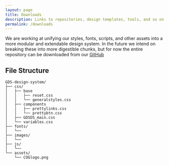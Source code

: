 ```yaml
---
layout: page
title: Downloads
description: Links to repositories, design templates, tools, and so on.
permalink: /downloads
---
```

We are working at unifying our styles, fonts, scripts, and other assets into a more modular and extendable design system. In the future we intend on breaking these into more digestible chunks, but for now the entire repository can be downloaded from our [GitHub](https://github.com/Guelph-Digital-Service/GDS-Design-Guide/blob/master/GDS-design-system)

## File Structure

```
GDS-design-system/
├── css/
│   ├── base
│   │   ├── reset.css
│   │   └── generalstyles.css
│   ├── components
│   │   ├── prettylinks.css
│   │   └── prettybtn.css
│   ├── GDSDS_main.css
│   └── variables.css
├── fonts/
│   └──
├── images/
│   └──
├── js/
│   └──
└── assets/
    └── COGlogo.png
```
